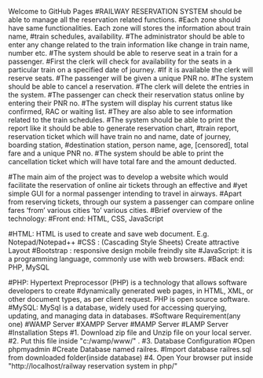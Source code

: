 Welcome to GitHub Pages
#RAILWAY RESERVATION SYSTEM should be able to manage all the reservation related functions. #Each zone should have same functionalities. Each zone will stores the information about train name, #train schedules, availability. #The administrator should be able to enter any change related to the train information like change in train name, number etc. #The system should be able to reserve seat in a train for a passenger. #First the clerk will check for availability for the seats in a particular train on a specified date of journey. #If it is available the clerk will reserve seats. #The passenger will be given a unique PNR no. #The system should be able to cancel a reservation. #The clerk will delete the entries in the system. #The passenger can check their reservation status online by entering their PNR no. #The system will display his current status like confirmed, RAC or waiting list. #They are also able to see information related to the train schedules. #The system should be able to print the report like it should be able to generate reservation chart, #train report, reservation ticket which will have train no and name, date of journey, boarding station, #destination station, person name, age, [censored], total fare and a unique PNR no. #The system should be able to print the cancellation ticket which will have total fare and the amount deducted.

#The main aim of the project was to develop a website which would facilitate the reservation of online air tickets through an effective and #yet simple GUI for a normal passenger intending to travel in airways. #Apart from reserving tickets, through our system a passenger can compare online fares ‘from’ various cities ‘to’ various cities. #Brief overview of the technology: #Front end: HTML, CSS, JavaScript

#HTML: HTML is used to create and save web document. E.g. Notepad/Notepad++ #CSS : (Cascading Style Sheets) Create attractive Layout #Bootstrap : responsive design mobile freindly site #JavaScript: it is a programming language, commonly use with web browsers. #Back end: PHP, MySQL

#PHP: Hypertext Preprocessor (PHP) is a technology that allows software developers to create #dynamically generated web pages, in HTML, XML, or other document types, as per client request. PHP is open source software. #MySQL: MySql is a database, widely used for accessing querying, updating, and managing data in databases. #Software Requirement(any one) #WAMP Server #XAMPP Server #MAMP Server #LAMP Server #Installation Steps #1. Download zip file and Unzip file on your local server. #2. Put this file inside "c:/wamp/www/" . #3. Database Configuration #Open phpmyadmin #Create Database named railres. #Import database railres.sql from downloaded folder(inside database) #4. Open Your browser put inside "http://localhost/railway reservation system in php/"


